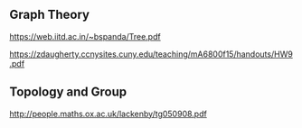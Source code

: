 ## Graph Theory

https://web.iitd.ac.in/~bspanda/Tree.pdf

https://zdaugherty.ccnysites.cuny.edu/teaching/mA6800f15/handouts/HW9.pdf

## Topology and Group

http://people.maths.ox.ac.uk/lackenby/tg050908.pdf
